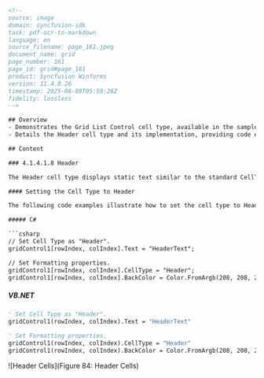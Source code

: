 ```html
<!--  
source: image
domain: syncfusion-sdk
task: pdf-ocr-to-markdown
language: en
source_filename: page_161.jpeg
document_name: grid
page_number: 161
page_id: grid#page_161
product: Syncfusion Winforms
version: 11.4.0.26
timestamp: 2025-08-09T05:59:28Z
fidelity: lossless
-->  

## Overview
- Demonstrates the Grid List Control cell type, available in the sample at the specified installation path.
- Details the Header cell type and its implementation, providing code examples in C# and VB.NET.

## Content

### 4.1.4.1.8 Header

The Header cell type displays static text similar to the standard CellType, but it can also have a button-like border with a depressed state. 

#### Setting the Cell Type to Header

The following code examples illustrate how to set the cell type to Header.

##### C#

```csharp
// Set Cell Type as "Header".
gridControl1[rowIndex, colIndex].Text = "HeaderText";

// Set Formatting properties.
gridControl1[rowIndex, colIndex].CellType = "Header";
gridControl1[rowIndex, colIndex].BackColor = Color.FromArgb(208, 208, 208);
```

##### VB.NET

```vb
' Set Cell Type as "Header".
gridControl1(rowIndex, colIndex).Text = "HeaderText"

' Set Formatting properties.
gridControl1(rowIndex, colIndex).CellType = "Header"
gridControl1(rowIndex, colIndex).BackColor = Color.FromArgb(208, 208, 208)
```

![Header Cells](Figure 84: Header Cells)

<!-- tags: Header, CellType, Grid List Control, GridControl1, Text, BackColor, C#, VB.NET, static text, button-like border, depressed state, implementation, sample path, header cells, Syncfusion Winforms, version 11.4.0.26 -->
```
